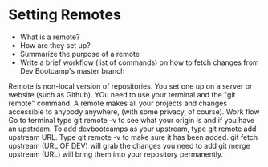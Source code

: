 # Setting Remotes

- What is a remote?
- How are they set up?
- Summarize the purpose of a remote
- Write a brief workflow (list of commands) on how to fetch changes from Dev Bootcamp's master branch

Remote is non-local version of repositories.
You set one up on a server or website (such as Github). YOu need to use your terminal and the "git remote" command.
A remote makes all your projects and changes accessible to anybody anywhere, (with some privacy, of course).
Work flow
Go to terminal
type git remote -v to see what your origin is and if you have an upstream.
To add devbootcamps as your upstream, type git remote add upstream URL.
Type git remote -v to make sure it has been added.
git fetch upstream (URL OF DEV) will grab the changes you need to add
git merge upstream (URL) will bring them into your repository permanently.
